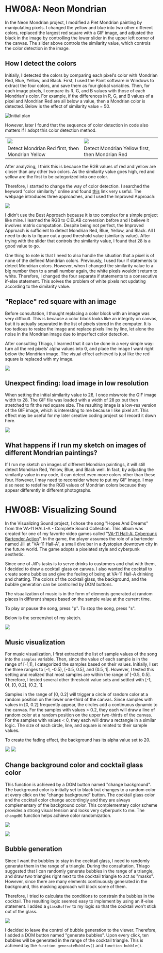 # HW08A: Neon Mondrian

In the Neon Mondrian project, I modified a Piet Mondrian painting by manipulating pixels. I changed the yellow and blue into two other different colors, replaced the largest red square with a GIF image, and adjusted the black in the image by controlling the lower slider in the upper left corner of the canvas. The slider above controls the similarity value, which controls the color detection in the image. 

## How I detect the colors
Initially, I detected the colors by comparing each pixel's color with Mondrian Red, Blue, Yellow, and Black. First, I used the Paint software in Windows to extract the four colors, and save them as four global variables. Then, for each image pixels, I compare its R, G, and B values with those of each Mondrian's color. For example, if the differences in R, G, and B values of a pixel and Mondrian Red are all below a value, then a Mondrian color is detected. Below is the effect of similarity value = 50. 

![Initial plan](./similarity-50.png)

However, later I found that the sequence of color detection in code also matters if I adopt this color detection method. 

<table>
  <tr>
    <td><img src="./red-before-yellow.png"></td>
    <td><img src="./red-after-yellow.png"></td>
  </tr>
  <tr>
    <td>Detect Mondrian Red first, then Mondrian Yellow</td>
    <td>Detect Mondrian Yellow first, then Mondrian Red</td>
  </tr>
</table>

After analyzing, I think this is because the RGB values of red and yellow are closer than any other two colors. As the similarity value goes high, red and yellow are the first to be categorized into one color. 

Therefore, I started to change the way of color detection. I searched the keyword "color similarity" online and found [this](https://www.baeldung.com/cs/compute-similarity-of-colours) link very useful. The webpage introduces three approaches, and I used the Improved Approach: 

![](./improved-approach.png)

I didn't use the Best Approach because it is too complex for a simple project like mine. I learned the RGB to CIELAB conversion before and I believe it involves matrix computation. Despite being not perfect, the Improved Approach is sufficient to detect Mondrian Red, Blue, Yellow, and Black. All I need to do is to figure out a good threshold value (similarity value). After trying with the slider that controls the similarity value, I found that 28 is a good value to go. 

One thing to note is that I need to also handle the situation that a pixel is of none of the defined Mondrian colors. Previously, I used four if statements to detect Mondrian colors. However, when I changed the similarity value to a big number then to a small number again, the white pixels wouldn't return to white. Therefore, I changed the four separate if statements to a consecutive if-else statement. This solves the problem of white pixels not updating according to the similarity value. 

## "Replace" red square with an image
Before consultation, I thought replacing a color block with an image was very difficult. This is because a color block looks like an integrity on canvas, but it is actually separated in the list of pixels stored in the computer. It is too tedious to resize the image and replace pixels line by line, let alone the noise in the Mondrian image due to imperfect color detection. 

After consulting Thiago, I learned that it can be done in a very simple way: turn all the red pixels' alpha values into 0, and place the image I want right below the Mondrian image. The visual effect achieved is just like the red square is replaced with my image. 

![](./replace-with-ghost.png)

## Unexpect finding: load image in low resolution
When setting the initial similarity value to 28, I once miswrote the GIF image width to 28. The GIF file was loaded with a width of 28 px but then stretched to fit the red square size. The resulting image is a low-res version of the GIF image, which is interesting to me because I like pixel art. This effect may be useful for my later creative coding project so I record it down here. 

![](ghost-lowres.png)

## What happens if I run my sketch on images of different Mondrian paintings?
If I run my sketch on images of different Mondrian paintings, it will still detect Mondrian Red, Yellow, Blue, and Black well. In fact, by adjusting the similarity value in my code, it can detect even more colors other than these four. However, I may need to reconsider where to put my GIF image. I may also need to redefine the RGB values of Mondrian colors because they appear differently in different photographs. 

# HW08B: Visualizing Sound

In the Visualizing Sound project, I chose the song "Hopes And Dreams" from the VA-11 HALL-A - Complete Sound Collection. This album was created for one of my favorite video games called "[VA-11 Hall-A: Cyberpunk Bartender Action](https://store.steampowered.com/app/447530/VA11_HallA_Cyberpunk_Bartender_Action/)". In the game, the player assumes the role of a bartender named Jill at "VA-11 Hall-A", a small dive bar in a dystopian downtown city in the future world. The game adopts a pixelated style and cyberpunk aesthetic. 

Since one of Jill's tasks is to serve drinks to customers and chat with them, I decided to draw a cocktail glass on canvas. I also wanted the cocktail to create some bubbles and give the feeling of being at VA-11 Hall-A drinking and chatting. The colors of the cocktail glass, the background, and the bubble generation can be controlled by DOM buttons. 

The visualization of music is in the form of elements generated at random places in different shapes based on the sample value at the current time. 

To play or pause the song, press "p". To stop the song, press "s". 

Below is the screenshot of my sketch. 

![](./music-sketch.jpg)

## Music visualization
For music visualization, I first extracted the list of sample values of the song into the `samples` variable. Then, since the value of each sample is in the range of [-1,1], I categorized the samples based on their values. Initially, I set the three ranges to [-1, -0.5), [-0.5, 0.5], and (0.5, 1]. However, I tested this setting and realized that most samples are within the range of [-0.5, 0.5]. Therefore, I tested several other threshold value sets and settled with [-1, 0), [0, 0.2], (0.2, 1]. 

Samples in the range of [0, 0.2] will trigger a circle of random color at a random position on the lower one-third of the canvas. Since samples with values in [0, 0.2] frequently appear, the circles add a continuous dynamic to the canvas. For the samples with values > 0.2, they each will draw a line of random color at a random position on the upper two-thirds of the canvas. For the samples with values < 0, they each will draw a rectangle in a similar logic. The size of each circle, line, and square is related to their sample values. 

To create the fading effect, the background has its alpha value set to 20. 

![](music-play-2.png)
![](music-play-1.png)

## Change background color and cocktail glass color
This function is achieved by a DOM button named "change background". The background color is initially set to black but changes to a random color at every click on the "change background" button. The cocktail glass color and the cocktail color change accordingly and they are always complementary of the background color. This complementary color scheme provides a strong visual tension and looks very cyberpunk to me. The `changeBG` function helps achieve color randomization. 

![](./cocktail-initialization.png)

![](./cocktail-change-background.png)

## Bubble generation
Since I want the bubbles to stay in the cocktail glass, I need to randomly generate them in the range of a triangle. During the consultation, Thiago suggested that I can randomly generate bubbles in the range of a triangle, and draw two triangles right next to the cocktail triangle to act as "masks". However, since there are many elements continuously generated in the background, this masking approach will block some of them. 

Therefore, I tried to calculate the conditions to constrain the bubbles in the cocktail. The resulting logic seemed easy to implement by using an if-else statement. I added a `glassBuffer` to my logic so that the cocktail won't stick out of the glass. 

![](./music-bubble-calculation.jpg)

I decided to leave the control of bubble generation to the viewer. Therefore, I added a DOM button named "generate bubbles". Upon every click, ten bubbles will be generated in the range of the cocktail triangle. This is achieved by the `function generateBubbles()` and `function bubble()`. 
